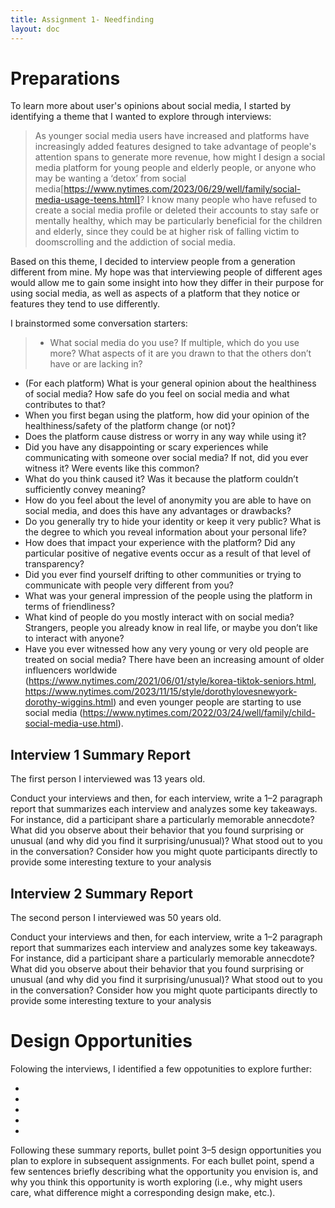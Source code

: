```yaml
---
title: Assignment 1- Needfinding
layout: doc
---
```

# Preparations

To learn more about user's opinions about social media, I started by identifying a theme that I wanted to explore through interviews:



> As younger social media users have increased and platforms have increasingly added features designed to take advantage of people's attention spans to generate more revenue, how might I design a social media platform for young people and elderly people, or anyone who may be wanting a ‘detox’ from social media[https://www.nytimes.com/2023/06/29/well/family/social-media-usage-teens.html]? I know many people who have refused to create a social media profile or deleted their accounts to stay safe or mentally healthy, which may be particularly beneficial for the children and elderly, since they could be at higher risk of falling victim to doomscrolling and the addiction of social media.



Based on this theme, I decided to interview people from a generation different from mine. My hope was that interviewing people of different ages would allow me to gain some insight into how they differ in their purpose for using social media, as well as aspects of a platform that they notice or features they tend to use differently.



I brainstormed some conversation starters:

> - What social media do you use? If multiple, which do you use more? What aspects of it are you drawn to that the others don’t have or are lacking in?
- (For each platform) What is your general opinion about the healthiness of social media? How safe do you feel on social media and what contributes to that?
- When you first began using the platform, how did your opinion of the healthiness/safety of the platform change (or not)?
- Does the platform cause distress or worry in any way while using it?
- Did you have any disappointing or scary experiences while communicating with someone over social media? If not, did you ever witness it? Were events like this common?
- What do you think caused it? Was it because the platform couldn’t sufficiently convey meaning?
- How do you feel about the level of anonymity you are able to have on social media, and does this have any advantages or drawbacks?
- Do you generally try to hide your identity or keep it very public? What is the degree to which you reveal information about your personal life?
- How does that impact your experience with the platform? Did any particular positive of negative events occur as a result of that level of transparency?
- Did you ever find yourself drifting to other communities or trying to communicate with people very different from you?
- What was your general impression of the people using the platform in terms of friendliness?
- What kind of people do you mostly interact with on social media? Strangers, people you already know in real life, or maybe you don’t like to interact with anyone?
- Have you ever witnessed how any very young or very old people are treated on social media? There have been an increasing amount of older influencers worldwide (https://www.nytimes.com/2021/06/01/style/korea-tiktok-seniors.html, https://www.nytimes.com/2023/11/15/style/dorothylovesnewyork-dorothy-wiggins.html) and even younger people are starting to use social media (https://www.nytimes.com/2022/03/24/well/family/child-social-media-use.html).



## Interview 1 Summary Report

The first person I interviewed was 13 years old.

Conduct your interviews and then, for each interview, write a 1–2 paragraph report that summarizes each interview and analyzes some key takeaways. For instance, did a participant share a particularly memorable annecdote? What did you observe about their behavior that you found surprising or unusual (and why did you find it surprising/unusual)? What stood out to you in the conversation? Consider how you might quote participants directly to provide some interesting texture to your analysis


## Interview 2 Summary Report

The second person I interviewed was 50 years old.

Conduct your interviews and then, for each interview, write a 1–2 paragraph report that summarizes each interview and analyzes some key takeaways. For instance, did a participant share a particularly memorable annecdote? What did you observe about their behavior that you found surprising or unusual (and why did you find it surprising/unusual)? What stood out to you in the conversation? Consider how you might quote participants directly to provide some interesting texture to your analysis


# Design Opportunities

Folowing the interviews, I identified a few oppotunities to explore further:

- 
- 
- 
- 
- 

Following these summary reports, bullet point 3–5 design opportunities you plan to explore in subsequent assignments. For each bullet point, spend a few sentences briefly describing what the opportunity you envision is, and why you think this opportunity is worth exploring (i.e., why might users care, what difference might a corresponding design make, etc.).